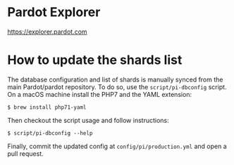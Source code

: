 # Pardot Explorer

<https://explorer.pardot.com>

# How to update the shards list

The database configuration and list of shards is manually synced from the main
Pardot/pardot repository. To do so, use the `script/pi-dbconfig` script. On a
macOS machine install the PHP7 and the YAML extension:

```
$ brew install php71-yaml
```

Then checkout the script usage and follow instructions:

```
$ script/pi-dbconfig --help
```

Finally, commit the updated config at `config/pi/production.yml` and open a pull
request.
